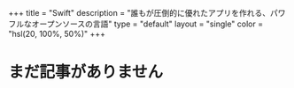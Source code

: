 +++
title = "Swift"
description = "誰もが圧倒的に優れたアプリを作れる、パワフルなオープンソースの言語"
type = "default"
layout = "single"
color = "hsl(20, 100%, 50%)"
+++

# まだ記事がありません